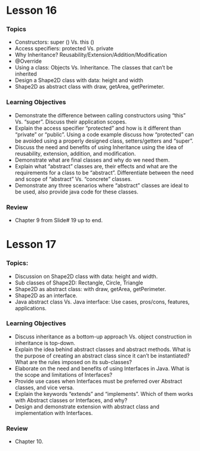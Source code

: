 # Lesson 16

### Topics
- Constructors: super () Vs. this ()
- Access specifiers: protected Vs. private
- Why Inheritance? Reusability/Extension/Addition/Modification
- @Override
- Using a class: Objects Vs. Inheritance. The classes that can’t be inherited
- Design a Shape2D class with data: height and width
- Shape2D as abstract class with draw, getArea, getPerimeter.

### Learning Objectives
- Demonstrate the difference between calling constructors using “this” Vs. “super”. Discuss their application scopes.
- Explain the access specifier “protected” and how is it different than “private” or “public”. Using a code example discuss how “protected” can be avoided using a properly designed class, setters/getters and “super”.
- Discuss the need and benefits of using Inheritance using the idea of reusability, extension, addition, and modification.
- Demonstrate what are final classes and why do we need them.
- Explain what “abstract” classes are, their effects and what are the requirements for a class to be “abstract”. Differentiate between the need and scope of “abstract” Vs. “concrete” classes.
- Demonstrate any three scenarios where “abstract” classes are ideal to be used, also provide java code for these classes.

### Review
- Chapter 9 from Slide# 19 up to end.

# Lesson 17

### Topics:
- Discussion on Shape2D class with data: height and width.
- Sub classes of Shape2D: Rectangle, Circle, Triangle
- Shape2D as abstract class: with draw, getArea, getPerimeter.
- Shape2D as an interface.
- Java abstract class Vs. Java interface: Use cases, pros/cons, features, applications.

### Learning Objectives
- Discuss inheritance as a bottom-up approach Vs. object construction in inheritance is top-down.
- Explain the idea behind abstract classes and abstract methods. What is the purpose of creating an abstract class since it can’t be instantiated? What are the rules imposed on its sub-classes?
- Elaborate on the need and benefits of using Interfaces in Java. What is the scope and limitations of Interfaces?
- Provide use cases when Interfaces must be preferred over Abstract classes, and vice versa.
- Explain the keywords “extends” and “implements”. Which of them works with Abstract classes or Interfaces, and why?
- Design and demonstrate extension with abstract class and implementation with Interfaces.

### Review
- Chapter 10.